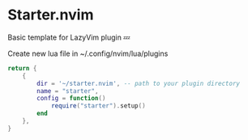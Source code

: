 # Starter.nvim
Basic template for LazyVim plugin 💤

Create new lua file in ~/.config/nvim/lua/plugins

```lua
return {
    {
        dir = '~/starter.nvim', -- path to your plugin directory
        name = "starter",
        config = function()
            require("starter").setup()
        end
    },
}
```
